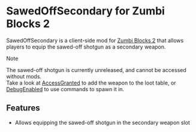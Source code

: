 # SawedOffSecondary for Zumbi Blocks 2

SawedOffSecondary is a client-side mod for [Zumbi Blocks 2](https://store.steampowered.com/app/1941780/Zumbi_Blocks_2_Open_Alpha/) that allows players to equip the sawed-off shotgun as a secondary weapon.

> [!NOTE]
> The sawed-off shotgun is currently unreleased, and cannot be accessed without mods.  
> Take a look at [AccessGranted](https://github.com/nyawoi/AccessGranted) to add the weapon to the loot table,
> or [DebugEnabled](https://github.com/nyawoi/DebugEnabled) to use commands to spawn it in.

## Features

- Allows equipping the sawed-off shotgun in the secondary weapon slot
